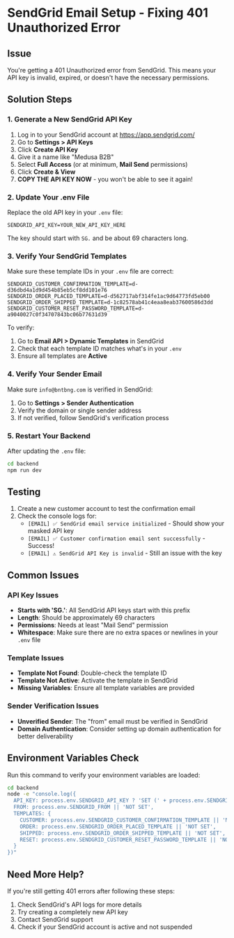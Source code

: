 # SendGrid Email Setup - Fixing 401 Unauthorized Error

## Issue
You're getting a 401 Unauthorized error from SendGrid. This means your API key is invalid, expired, or doesn't have the necessary permissions.

## Solution Steps

### 1. Generate a New SendGrid API Key

1. Log in to your SendGrid account at https://app.sendgrid.com/
2. Go to **Settings > API Keys**
3. Click **Create API Key**
4. Give it a name like "Medusa B2B"
5. Select **Full Access** (or at minimum, **Mail Send** permissions)
6. Click **Create & View**
7. **COPY THE API KEY NOW** - you won't be able to see it again!

### 2. Update Your .env File

Replace the old API key in your `.env` file:
```env
SENDGRID_API_KEY=YOUR_NEW_API_KEY_HERE
```

The key should start with `SG.` and be about 69 characters long.

### 3. Verify Your SendGrid Templates

Make sure these template IDs in your `.env` file are correct:
```env
SENDGRID_CUSTOMER_CONFIRMATION_TEMPLATE=d-d36dbd4a1d9d454b85eb5cf8dd101e76
SENDGRID_ORDER_PLACED_TEMPLATE=d-d562717abf314fe1ac9d64773fd5eb00
SENDGRID_ORDER_SHIPPED_TEMPLATE=d-1c82578ab41c4eaa8eab37600586d3dd
SENDGRID_CUSTOMER_RESET_PASSWORD_TEMPLATE=d-a9040027c0f34707843bc06b77631d39
```

To verify:
1. Go to **Email API > Dynamic Templates** in SendGrid
2. Check that each template ID matches what's in your `.env`
3. Ensure all templates are **Active**

### 4. Verify Your Sender Email

Make sure `info@bntbng.com` is verified in SendGrid:
1. Go to **Settings > Sender Authentication**
2. Verify the domain or single sender address
3. If not verified, follow SendGrid's verification process

### 5. Restart Your Backend

After updating the `.env` file:
```bash
cd backend
npm run dev
```

## Testing

1. Create a new customer account to test the confirmation email
2. Check the console logs for:
   - `[EMAIL] ✅ SendGrid email service initialized` - Should show your masked API key
   - `[EMAIL] ✅ Customer confirmation email sent successfully` - Success!
   - `[EMAIL] ⚠️ SendGrid API Key is invalid` - Still an issue with the key

## Common Issues

### API Key Issues
- **Starts with 'SG.'**: All SendGrid API keys start with this prefix
- **Length**: Should be approximately 69 characters
- **Permissions**: Needs at least "Mail Send" permission
- **Whitespace**: Make sure there are no extra spaces or newlines in your `.env` file

### Template Issues
- **Template Not Found**: Double-check the template ID
- **Template Not Active**: Activate the template in SendGrid
- **Missing Variables**: Ensure all template variables are provided

### Sender Verification Issues
- **Unverified Sender**: The "from" email must be verified in SendGrid
- **Domain Authentication**: Consider setting up domain authentication for better deliverability

## Environment Variables Check

Run this command to verify your environment variables are loaded:
```bash
cd backend
node -e "console.log({
  API_KEY: process.env.SENDGRID_API_KEY ? 'SET (' + process.env.SENDGRID_API_KEY.length + ' chars)' : 'NOT SET',
  FROM: process.env.SENDGRID_FROM || 'NOT SET',
  TEMPLATES: {
    CUSTOMER: process.env.SENDGRID_CUSTOMER_CONFIRMATION_TEMPLATE || 'NOT SET',
    ORDER: process.env.SENDGRID_ORDER_PLACED_TEMPLATE || 'NOT SET',
    SHIPPED: process.env.SENDGRID_ORDER_SHIPPED_TEMPLATE || 'NOT SET',
    RESET: process.env.SENDGRID_CUSTOMER_RESET_PASSWORD_TEMPLATE || 'NOT SET'
  }
})"
```

## Need More Help?

If you're still getting 401 errors after following these steps:
1. Check SendGrid's API logs for more details
2. Try creating a completely new API key
3. Contact SendGrid support
4. Check if your SendGrid account is active and not suspended